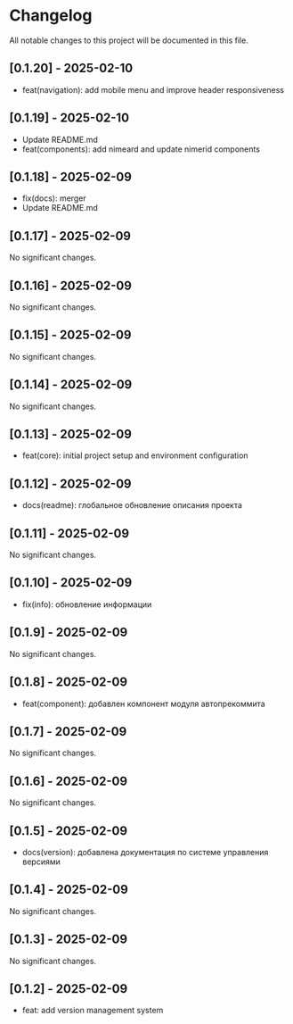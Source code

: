 # Changelog

All notable changes to this project will be documented in this file.



















## [0.1.20] - 2025-02-10

- feat(navigation): add mobile menu and improve header responsiveness

## [0.1.19] - 2025-02-10

- Update README.md
- feat(components): add nimeard and update nimerid components

## [0.1.18] - 2025-02-09

- fix(docs): merger
- Update README.md

## [0.1.17] - 2025-02-09

No significant changes.

## [0.1.16] - 2025-02-09

No significant changes.

## [0.1.15] - 2025-02-09

No significant changes.

## [0.1.14] - 2025-02-09

No significant changes.

## [0.1.13] - 2025-02-09

- feat(core): initial project setup and environment configuration

## [0.1.12] - 2025-02-09

- docs(readme): глобальное обновление описания проекта

## [0.1.11] - 2025-02-09

No significant changes.

## [0.1.10] - 2025-02-09

- fix(info): обновление информации

## [0.1.9] - 2025-02-09

No significant changes.

## [0.1.8] - 2025-02-09

- feat(component): добавлен компонент модуля автопрекоммита

## [0.1.7] - 2025-02-09

No significant changes.

## [0.1.6] - 2025-02-09

No significant changes.

## [0.1.5] - 2025-02-09

- docs(version): добавлена документация по системе управления версиями

## [0.1.4] - 2025-02-09

No significant changes.

## [0.1.3] - 2025-02-09

No significant changes.

## [0.1.2] - 2025-02-09

- feat: add version management system

